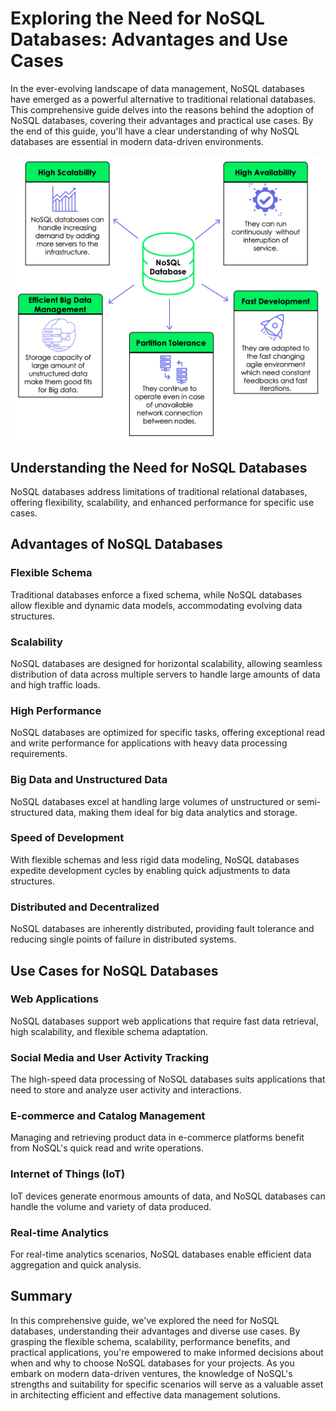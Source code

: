 # Exploring the Need for NoSQL Databases: Advantages and Use Cases

In the ever-evolving landscape of data management, NoSQL databases have emerged as a powerful alternative to traditional relational databases. This comprehensive guide delves into the reasons behind the adoption of NoSQL databases, covering their advantages and practical use cases. By the end of this guide, you'll have a clear understanding of why NoSQL databases are essential in modern data-driven environments.

![Why NOSQL databases](../Assets/No_SQL_Databases_Explained.png)
## Understanding the Need for NoSQL Databases

NoSQL databases address limitations of traditional relational databases, offering flexibility, scalability, and enhanced performance for specific use cases.

## Advantages of NoSQL Databases

### Flexible Schema

Traditional databases enforce a fixed schema, while NoSQL databases allow flexible and dynamic data models, accommodating evolving data structures.

### Scalability

NoSQL databases are designed for horizontal scalability, allowing seamless distribution of data across multiple servers to handle large amounts of data and high traffic loads.

### High Performance

NoSQL databases are optimized for specific tasks, offering exceptional read and write performance for applications with heavy data processing requirements.

### Big Data and Unstructured Data

NoSQL databases excel at handling large volumes of unstructured or semi-structured data, making them ideal for big data analytics and storage.

### Speed of Development

With flexible schemas and less rigid data modeling, NoSQL databases expedite development cycles by enabling quick adjustments to data structures.

### Distributed and Decentralized

NoSQL databases are inherently distributed, providing fault tolerance and reducing single points of failure in distributed systems.

## Use Cases for NoSQL Databases

### Web Applications

NoSQL databases support web applications that require fast data retrieval, high scalability, and flexible schema adaptation.

### Social Media and User Activity Tracking

The high-speed data processing of NoSQL databases suits applications that need to store and analyze user activity and interactions.

### E-commerce and Catalog Management

Managing and retrieving product data in e-commerce platforms benefit from NoSQL's quick read and write operations.

### Internet of Things (IoT)

IoT devices generate enormous amounts of data, and NoSQL databases can handle the volume and variety of data produced.

### Real-time Analytics

For real-time analytics scenarios, NoSQL databases enable efficient data aggregation and quick analysis.

## Summary

In this comprehensive guide, we've explored the need for NoSQL databases, understanding their advantages and diverse use cases. By grasping the flexible schema, scalability, performance benefits, and practical applications, you're empowered to make informed decisions about when and why to choose NoSQL databases for your projects. As you embark on modern data-driven ventures, the knowledge of NoSQL's strengths and suitability for specific scenarios will serve as a valuable asset in architecting efficient and effective data management solutions.